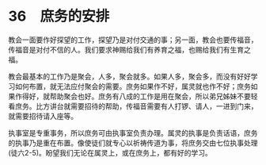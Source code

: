 # 36　庶务的安排


教会一面要作好探望的工作，探望乃是对付交通的事；另一面，教会也要传福音，传福音是对付不信的人。我们要求神赐给我们有养育之福，也赐给我们有生育之福。

教会最基本的工作乃是聚会，人多，聚会就多。如果人多，聚会多，而没有好好学习如何布置，就无法应付聚会的需要。庶务如果作不好，属灵就也作不好；庶务如果作得好，就帮助聚会也好。庶务有八成的工作是用在聚会，所以弟兄姊妹不要轻看庶务。比方讲台就需要招待的帮助，传福音需要有人打锣、请人，一进到门来，就需要招待请入座等。

执事室是专重事务，所以庶务可由执事室负责办理。属灵的执事是负责话语，庶务的执事乃是重在布置。像使徒们就专心以祈祷传道为事，将庶务交由七位执事处理(徒六2-5)。盼望我们无论在属灵上，或在庶务上，都有好的学习。

